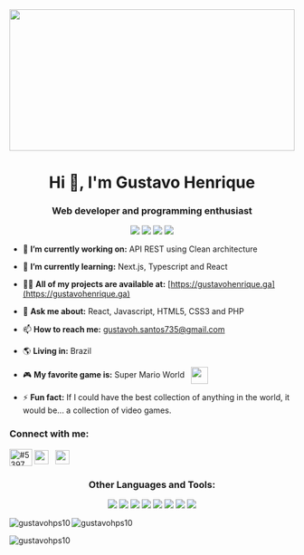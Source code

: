 <img width="100%" height="250px"  src="https://user-images.githubusercontent.com/61752235/185770611-5e68ffb3-afd6-486f-b685-df5465d906ef.gif"/>
<h1 align="center">Hi 👋, I'm Gustavo Henrique</h1>
<h3 align="center">Web developer and programming enthusiast</h3>

<div align="center">
<img src="https://img.shields.io/static/v1?label=&message=VS Code&colorA=20232A&colorB=3d3f46&logo=visual%20studio%20code&logoColor=FFF&style=flat-square" />

<img src="https://img.shields.io/static/v1?label=&message=React&colorA=20232A&colorB=3d3f46&logo=react&logoColor=FFF&style=flat-square" />

<img src="https://img.shields.io/static/v1?label=&message=JavaScript&colorA=20232A&colorB=3d3f46&logo=javascript&logoColor=FFF&style=flat-square" />

<img src="https://img.shields.io/static/v1?label=&message=Node&colorA=20232A&colorB=3d3f46&logo=nodedotjs&logoColor=FFF&style=flat-square" />

</div>


- 🔭 **I’m currently working on:** API REST using Clean architecture

- 🌱 **I’m currently learning:** Next.js, Typescript and React

- 👨‍💻 **All of my projects are available at:** [https://gustavohenrique.ga](https://gustavohenrique.ga)

- 💬 **Ask me about:** React, Javascript, HTML5, CSS3 and PHP

- 📫 **How to reach me:** gustavoh.santos735@gmail.com

- 🌎 **Living in:** Brazil

- 🎮 **My favorite game is:** Super Mario World &nbsp; <img height="30" align="center" src="https://user-images.githubusercontent.com/61752235/185775738-87fac7b4-b4af-4620-85e6-50e4731dbeb3.png">

- ⚡ **Fun fact:** If I could have the best collection of anything in the world, it would be... a collection of video games.

<h3 align="left">Connect with me:</h3>
<p align="left">
<a href="https://discord.gg/5397" target="blank"><img align="center" src="https://raw.githubusercontent.com/rahuldkjain/github-profile-readme-generator/master/src/images/icons/Social/discord.svg" alt="#5397" height="30" width="40" /></a>
<a href="https://www.reddit.com/user/gustavohps10" target="blank"><img align="center" src="https://user-images.githubusercontent.com/61752235/185775846-94030de2-1aa5-47a0-96cf-2f46a0bef11b.png"  height="25" width="25" /></a> &nbsp; 
 <a href="https://steamcommunity.com/profiles/76561198418956544/" target="blank"><img align="center" src="https://user-images.githubusercontent.com/61752235/185775967-af92963e-05f0-4ede-ada9-cf2c381f5fce.png"  height="25" width="25" /></a>
  
  
</p>

<h3 align="center">Other Languages and Tools:</h3>
<p align="center">
<img src="https://img.shields.io/static/v1?label=&message=HTML5&colorA=20232A&colorB=3d3f46&logo=html5&logoColor=E34F26&style=flat-square" />
<img src="https://img.shields.io/static/v1?label=&message=CSS3&colorA=20232A&colorB=3d3f46&logo=css3&logoColor=1572B6&style=flat-square" />
<img src="https://img.shields.io/static/v1?label=&message=Sass&colorA=20232A&colorB=3d3f46&logo=sass&logoColor=CC6699&style=flat-square" />
<img src="https://img.shields.io/static/v1?label=&message=Electron&colorA=20232A&colorB=3d3f46&logo=electron&logoColor=9FEAF9&style=flat-square" />
<img src="https://img.shields.io/static/v1?label=&message=PHP&colorA=20232A&colorB=3d3f46&logo=php&logoColor=777BB4&style=flat-square" />
<img src="https://img.shields.io/static/v1?label=&message=Laravel&colorA=20232A&colorB=3d3f46&logo=laravel&logoColor=FF2D20&style=flat-square" />
<img src="https://img.shields.io/static/v1?label=&message=MySQL&colorA=20232A&colorB=3d3f46&logo=mysql&logoColor=005C84&style=flat-square" />
<img src="https://img.shields.io/static/v1?label=&message=Bootstrap&colorA=20232A&colorB=3d3f46&logo=bootstrap&logoColor=563D7C&style=flat-square" />
</p>

<p><img align="left" src="https://github-readme-stats.vercel.app/api/top-langs?username=gustavohps10&show_icons=true&locale=en&layout=compact" alt="gustavohps10" /></p>

<p><img align="center" src="https://github-readme-stats.vercel.app/api?username=gustavohps10&show_icons=true&locale=en" alt="gustavohps10" /></p>

<p><img align="center" src="https://github-readme-streak-stats.herokuapp.com/?user=gustavohps10&" alt="gustavohps10" /></p>

